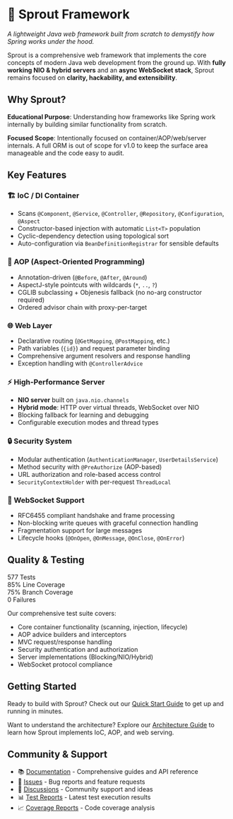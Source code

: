 # 🌱 Sprout Framework

*A lightweight Java web framework built from scratch to demystify how Spring works under the hood.*

Sprout is a comprehensive web framework that implements the core concepts of modern Java web development from the ground up. With **fully working NIO & hybrid servers** and an **async WebSocket stack**, Sprout remains focused on **clarity, hackability, and extensibility**.

## Why Sprout?

**Educational Purpose**: Understanding how frameworks like Spring work internally by building similar functionality from scratch.

**Focused Scope**: Intentionally focused on container/AOP/web/server internals. A full ORM is out of scope for v1.0 to keep the surface area manageable and the code easy to audit.

## Key Features

<div className="feature-card">

### 🏗️ IoC / DI Container
- Scans `@Component`, `@Service`, `@Controller`, `@Repository`, `@Configuration`, `@Aspect`
- Constructor-based injection with automatic `List<T>` population
- Cyclic-dependency detection using topological sort
- Auto-configuration via `BeanDefinitionRegistrar` for sensible defaults

</div>

<div className="feature-card">

### 🎯 AOP (Aspect-Oriented Programming)
- Annotation-driven (`@Before`, `@After`, `@Around`)
- AspectJ-style pointcuts with wildcards (`*`, `..`, `?`)
- CGLIB subclassing + Objenesis fallback (no no-arg constructor required)
- Ordered advisor chain with proxy-per-target

</div>

<div className="feature-card">

### 🌐 Web Layer
- Declarative routing (`@GetMapping`, `@PostMapping`, etc.)
- Path variables (`{id}`) and request parameter binding
- Comprehensive argument resolvers and response handling
- Exception handling with `@ControllerAdvice`

</div>

<div className="feature-card">

### ⚡ High-Performance Server
- **NIO server** built on `java.nio.channels`
- **Hybrid mode**: HTTP over virtual threads, WebSocket over NIO
- Blocking fallback for learning and debugging
- Configurable execution modes and thread types

</div>

<div className="feature-card">

### 🔒 Security System
- Modular authentication (`AuthenticationManager`, `UserDetailsService`)
- Method security with `@PreAuthorize` (AOP-based)
- URL authorization and role-based access control
- `SecurityContextHolder` with per-request `ThreadLocal`

</div>

<div className="feature-card">

### 🔌 WebSocket Support
- RFC6455 compliant handshake and frame processing
- Non-blocking write queues with graceful connection handling
- Fragmentation support for large messages
- Lifecycle hooks (`@OnOpen`, `@OnMessage`, `@OnClose`, `@OnError`)

</div>

## Quality & Testing

<div className="coverage-badge">577 Tests</div>
<div className="coverage-badge">85% Line Coverage</div>
<div className="coverage-badge">75% Branch Coverage</div>
<div className="coverage-badge">0 Failures</div>

Our comprehensive test suite covers:
- Core container functionality (scanning, injection, lifecycle)
- AOP advice builders and interceptors
- MVC request/response handling
- Security authentication and authorization
- Server implementations (Blocking/NIO/Hybrid)
- WebSocket protocol compliance

## Getting Started

Ready to build with Sprout? Check out our [Quick Start Guide](./quickstart) to get up and running in minutes.

Want to understand the architecture? Explore our [Architecture Guide](../architecture/ioc-container) to learn how Sprout implements IoC, AOP, and web serving.

## Community & Support

- 📚 [Documentation](./quickstart) - Comprehensive guides and API reference
- 🐛 [Issues](https://github.com/yyubin/sprout/issues) - Bug reports and feature requests
- 💬 [Discussions](https://github.com/yyubin/sprout/discussions) - Community support and ideas
- 📊 [Test Reports](/tests/) - Latest test execution results
- 📈 [Coverage Reports](/coverage/) - Code coverage analysis